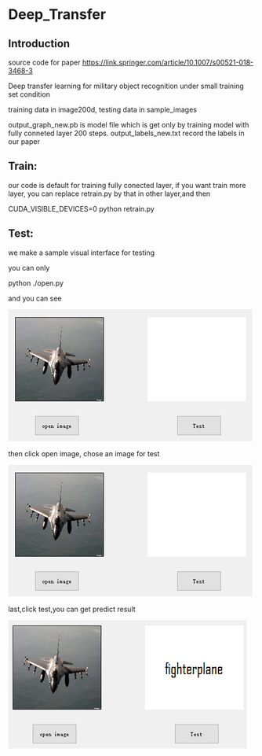 # Deep_Transfer

## Introduction
source code for paper https://link.springer.com/article/10.1007/s00521-018-3468-3

Deep transfer learning for military object recognition under small training set condition

training data in image200d, testing data in sample_images

output_graph_new.pb is model file which is get only by training model with fully conneted layer 200 steps.
output_labels_new.txt record the labels in our paper

## Train:
our code is default for training fully conected layer, if you want train more layer, you can replace retrain.py by that in other layer,and then 

CUDA_VISIBLE_DEVICES=0 python retrain.py

## Test:
we make a sample visual interface for testing

you can only 

python ./open.py

and you can see 

![image](./image2.png)

then click open image, chose an image for test

![image](./image2.png)

last,click test,you can get predict result

![image](./image3.png)


​    
​    
